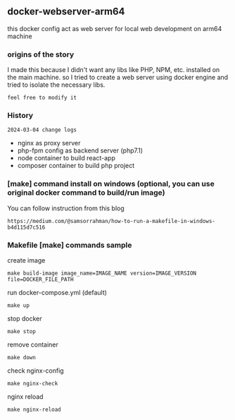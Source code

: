 ## docker-webserver-arm64
this docker config act as web server for local web development on arm64 machine

### origins of the story
I made this because I didn't want any libs like PHP, NPM, etc. installed on the main machine. so I tried to create a web server using docker engine and tried to isolate the necessary libs.

``feel free to modify it``

### History
``2024-03-04 change logs``
* nginx as proxy server
* php-fpm config as backend server (php7.1)
* node container to build react-app
* composer container to build php project

### [make] command install on windows (optional, you can use original docker command to build/run image)
You can follow instruction from this blog
```
https://medium.com/@samsorrahman/how-to-run-a-makefile-in-windows-b4d115d7c516
```

### Makefile [make] commands sample
create image
```
make build-image image_name=IMAGE_NAME version=IMAGE_VERSION file=DOCKER_FILE_PATH
```

run docker-compose.yml (default)
```
make up
```

stop docker
```
make stop
```

remove container
```
make down
```

check nginx-config
```
make nginx-check
```

nginx reload
```
make nginx-reload
```